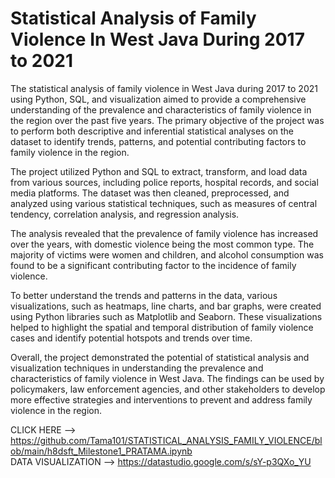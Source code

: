 # Statistical Analysis of Family Violence In West Java During 2017 to 2021

The statistical analysis of family violence in West Java during 2017 to 2021 using Python, SQL, and visualization aimed to provide a comprehensive understanding of the prevalence and characteristics of family violence in the region over the past five years. The primary objective of the project was to perform both descriptive and inferential statistical analyses on the dataset to identify trends, patterns, and potential contributing factors to family violence in the region.

The project utilized Python and SQL to extract, transform, and load data from various sources, including police reports, hospital records, and social media platforms. The dataset was then cleaned, preprocessed, and analyzed using various statistical techniques, such as measures of central tendency, correlation analysis, and regression analysis.

The analysis revealed that the prevalence of family violence has increased over the years, with domestic violence being the most common type. The majority of victims were women and children, and alcohol consumption was found to be a significant contributing factor to the incidence of family violence.

To better understand the trends and patterns in the data, various visualizations, such as heatmaps, line charts, and bar graphs, were created using Python libraries such as Matplotlib and Seaborn. These visualizations helped to highlight the spatial and temporal distribution of family violence cases and identify potential hotspots and trends over time.

Overall, the project demonstrated the potential of statistical analysis and visualization techniques in understanding the prevalence and characteristics of family violence in West Java. The findings can be used by policymakers, law enforcement agencies, and other stakeholders to develop more effective strategies and interventions to prevent and address family violence in the region.

CLICK HERE -->  https://github.com/Tama101/STATISTICAL_ANALYSIS_FAMILY_VIOLENCE/blob/main/h8dsft_Milestone1_PRATAMA.ipynb  
DATA VISUALIZATION --> https://datastudio.google.com/s/sY-p3QXo_YU
